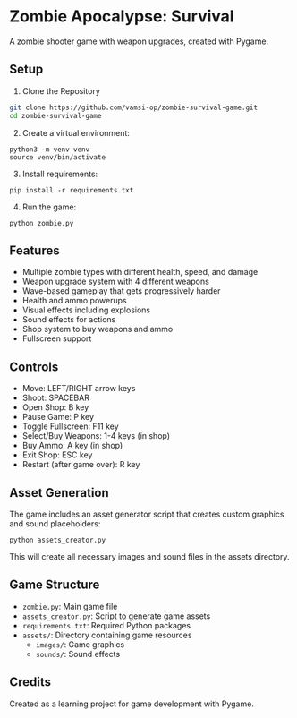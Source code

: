 # Zombie Apocalypse: Survival

A zombie shooter game with weapon upgrades, created with Pygame.

## Setup

1. Clone the Repository

```bash
git clone https://github.com/vamsi-op/zombie-survival-game.git
cd zombie-survival-game
```

2. Create a virtual environment:
```
python3 -m venv venv
source venv/bin/activate
```

3. Install requirements:
```
pip install -r requirements.txt
```

4. Run the game:
```
python zombie.py
```

## Features

- Multiple zombie types with different health, speed, and damage
- Weapon upgrade system with 4 different weapons
- Wave-based gameplay that gets progressively harder
- Health and ammo powerups
- Visual effects including explosions
- Sound effects for actions
- Shop system to buy weapons and ammo
- Fullscreen support

## Controls

- Move: LEFT/RIGHT arrow keys
- Shoot: SPACEBAR
- Open Shop: B key
- Pause Game: P key
- Toggle Fullscreen: F11 key
- Select/Buy Weapons: 1-4 keys (in shop)
- Buy Ammo: A key (in shop)
- Exit Shop: ESC key
- Restart (after game over): R key

## Asset Generation

The game includes an asset generator script that creates custom graphics and sound placeholders:

```
python assets_creator.py
```

This will create all necessary images and sound files in the assets directory.

## Game Structure

- `zombie.py`: Main game file
- `assets_creator.py`: Script to generate game assets
- `requirements.txt`: Required Python packages
- `assets/`: Directory containing game resources
  - `images/`: Game graphics
  - `sounds/`: Sound effects

## Credits

Created as a learning project for game development with Pygame.
